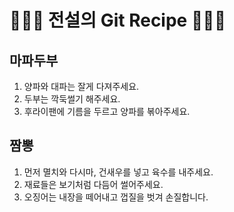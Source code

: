 # 👨🏻‍🍳 전설의 Git Recipe 👩🏻‍🍳

## 마파두부

1. 양파와 대파는 잘게 다져주세요.
2. 두부는 깍둑썰기 해주세요.
3. 후라이팬에 기름을 두르고 양파를 볶아주세요.

## 짬뽕
1. 먼저 멸치와 다시마, 건새우를 넣고 육수를 내주세요.
2. 재료들은 보기처럼 다듬어 썰어주세요.
3. 오징어는 내장을 떼어내고 껍질을 벗겨 손질합니다.
